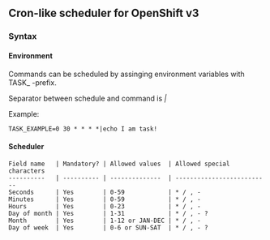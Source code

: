## Cron-like scheduler for OpenShift v3

### Syntax

#### Environment

Commands can be scheduled by assinging environment variables with TASK_ -prefix.

Separator between schedule and command is *|*

Example:


```
TASK_EXAMPLE=0 30 * * * *|echo I am task!

```

#### Scheduler

```
Field name   | Mandatory? | Allowed values  | Allowed special characters
----------   | ---------- | --------------  | --------------------------
Seconds      | Yes        | 0-59            | * / , -
Minutes      | Yes        | 0-59            | * / , -
Hours        | Yes        | 0-23            | * / , -
Day of month | Yes        | 1-31            | * / , - ?
Month        | Yes        | 1-12 or JAN-DEC | * / , -
Day of week  | Yes        | 0-6 or SUN-SAT  | * / , - ?
```